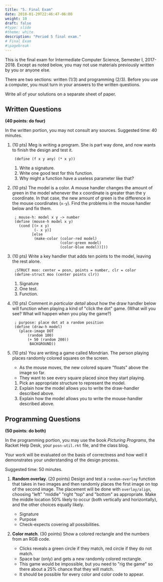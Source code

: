 ```yaml
---
title: "5. Final Exam"
date: 2018-01-29T22:46:47-06:00
weight: 10
draft: false
#type: slide
#theme: white
description: "Period 5 final exam."
# Final Exam 
#\pagebreak
---
```


This is the final exam for Intermediate Computer Science, Semester I,
2017-2018. Except as noted below, you may not use materials previously
written by you or anyone else.

There are two sections: written (1/3) and programming (2/3). Before
you use a computer, you must turn in your answers to the written questions.

Write all of your solutions on a separate sheet of paper. 

## Written Questions 

**(40 points: do four)**

In the written portion, you may not consult any sources. Suggested
time: 40 minutes.

1. (10 pts) Meg is writing a program. She is part way done, and now
wants to finish the design and test it.

        (define (f x y any) (* x y))

     1. Write a signature.
     2. Write one good test for this function.
     3. Why might a function have a useless parameter like that?

2. (10 pts) The model is a color. A mouse handler changes the amount of green
in the model whenever the x coordinate is greater than the y
coordinate. In that case, the new amount of green is the difference in
the mouse coordinates (`x-y`). Find the problems in the mouse handler
below and fix them.

        ; mouse-h: model x y -> number
        (define (mouse-h model x y)
          (cond [(> x y)
                 (- x y)]
                [else
                 (make-color (color-red model) 
                             (color-green model) 
                             (color-blue model))]))

3. (10 pts) Write a key handler that adds ten points to the model,
   leaving the rest alone.

        ;STRUCT moo: center = posn, points = number, clr = color
        (define-struct moo (center points clr))
        
    1. Signature
    2. One test.
    3. Function.


4. (10 pts)
Comment _in particular detail_ about how the draw handler below will
function when playing a kind of "click the dot" game. (What will you see? What will happen when you play the game?)

        ; purpose: place dot at a random position
        (define (draw-h model)
          (place-image DOT 
              (random 100)
              (+ 50 (random 200))
               BACKGROUND))

5. (10 pts) You are writing a game called Mondrian. The person playing
places randomly colored squares on the screen. 

    * As the mouse moves, the new colored square "floats" above the 
    image so far. 
    * They want to see every square placed since they start playing.

    1. Pick an appropriate structure to represent the model.
    2. Explain how the model allows you to write the draw-handler
       described above.
    3. Explain how the model allows you to write the mouse-handler
       described above.

## Programming Questions 

**(50 points: do both)**

In the programming portion, you may use the book _Picturing Programs_,
the Racket Help Desk, your `posn-util.rkt` file, and the class blog. 

Your work will be evaluated on the basis of correctness and how well
it demonstrates your understanding of the design process.

Suggested time: 50 minutes. 

1. **Random overlay**. (20 points) Design and test a `random-overlay` function
   that takes in two images and then randomly places the first image
   on top of the second image. The placement will be done with
   `overlay/align`, choosing "left" "middle" "right "top" and "bottom"
   as appropriate. Make the middle location 50% likely to occur (both
   vertically and horizontally), and the other choices equally likely.

   * Signature
   * Purpose
   * Check-expects covering all possibilities.
   
2. **Color match**. (30 points) Show a colored rectangle and the numbers from an
   RGB code. 
   
   * Clicks reveals a green circle if they match, red circle if they do not match.
   * Space bar (only) and gets a new randomly colored rectangle. 
   * This game would be impossible, but
   you need to "rig the game" so there about a 25% chance that they
   will match. 
   * It should be possible for every color and color code to
   appear. 
